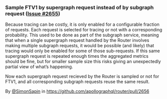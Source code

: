 ### Sample FTV1 by supergraph request instead of by subgraph request ([Issue #2655](https://github.com/apollographql/router/issues/2655))

Because tracing can be costly, it is only enabled for a configurable fraction of requests. Each request is selected for tracing or not with a corresponding probability. This used to be done as part of the subgraph service, meaning that when a single supergraph request handled by the Router involves making multiple subgraph requests, it would be possible (and likely) that tracing would only be enabled for some of those sub-requests. If this same supergraph request is repeated enough times the aggregated metrics should be fine, but for smaller sample size this risks giving an unexpectedly partial view of what’s happening.

Now each supergraph request recieved by the Router is sampled or not for FTV1, and all corresponding subgraph requests reuse the same result.

By [@SimonSapin](https://github.com/SimonSapin) in https://github.com/apollographql/router/pull/2656
